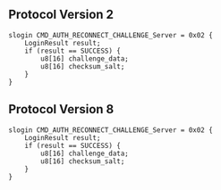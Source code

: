 ## Protocol Version 2

```rust,ignore
slogin CMD_AUTH_RECONNECT_CHALLENGE_Server = 0x02 {
    LoginResult result;    
    if (result == SUCCESS) {        
        u8[16] challenge_data;        
        u8[16] checksum_salt;        
    }    
}

```
## Protocol Version 8

```rust,ignore
slogin CMD_AUTH_RECONNECT_CHALLENGE_Server = 0x02 {
    LoginResult result;    
    if (result == SUCCESS) {        
        u8[16] challenge_data;        
        u8[16] checksum_salt;        
    }    
}

```

